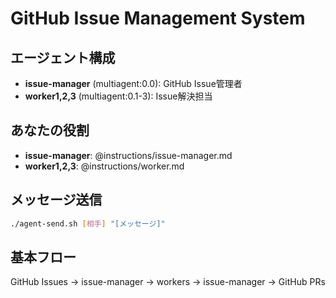 # GitHub Issue Management System

## エージェント構成
- **issue-manager** (multiagent:0.0): GitHub Issue管理者
- **worker1,2,3** (multiagent:0.1-3): Issue解決担当

## あなたの役割
- **issue-manager**: @instructions/issue-manager.md
- **worker1,2,3**: @instructions/worker.md

## メッセージ送信
```bash
./agent-send.sh [相手] "[メッセージ]"
```

## 基本フロー
GitHub Issues → issue-manager → workers → issue-manager → GitHub PRs 